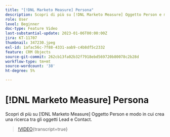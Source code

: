 ```yaml
---
title: "[!DNL Marketo Measure] Persona"
description: Scopri di più su [!DNL Marketo Measure] Oggetto Person e modo in cui crea una ricerca tra gli oggetti Lead e Contact.
role: User
level: Beginner
doc-type: Feature Video
last-substantial-update: 2023-01-06T00:00:00Z
jira: KT-11707
thumbnail: 347230.jpeg
exl-id: 1afac56c-7f88-4331-aab9-c4b8df5c2332
feature: CRM Objects
source-git-commit: 262cb13fa02b32f7918ebd569720b80078c2b28d
workflow-type: tm+mt
source-wordcount: '38'
ht-degree: 5%

---
```


# [!DNL Marketo Measure] Persona

Scopri di più su [!DNL Marketo Measure] Oggetto Person e modo in cui crea una ricerca tra gli oggetti Lead e Contact.

>[!VIDEO](https://video.tv.adobe.com/v/347230/?learn=on){transcript=true}
